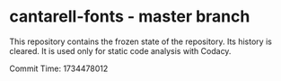 # cantarell-fonts - master branch

This repository contains the frozen state of the repository.
Its history is cleared. It is used only for static code
analysis with Codacy.

Commit Time: 1734478012